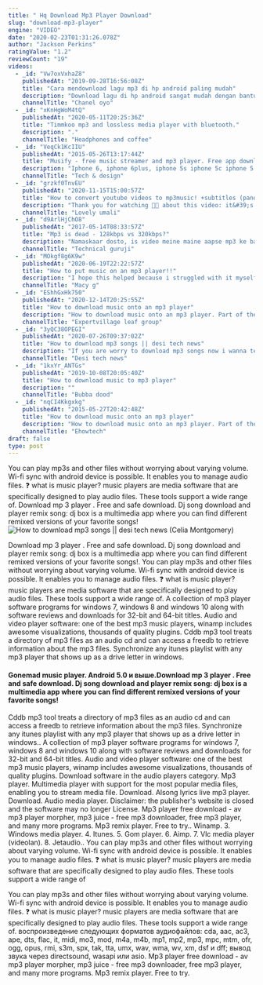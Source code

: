 ```yaml
---
title: " Hq Download Mp3 Player Download"
slug: "download-mp3-player"
engine: "VIDEO"
date: "2020-02-23T01:31:26.078Z"
author: "Jackson Perkins"
ratingValue: "1.2"
reviewCount: "19"
videos:
  - _id: "Vw7oxVxhaZ8"
    publishedAt: "2019-09-28T16:56:08Z"
    title: "Cara mendownload lagu mp3 di hp android paling mudah"
    description: "Download lagu di hp android sangat mudah dengan bantuan aplikasi sekali klik langsung tersimpan di penyimpanan file link download"
    channelTitle: "Chanel oyo"
  - _id: "xKnHgWoM4tQ"
    publishedAt: "2020-05-11T20:25:36Z"
    title: "Timmkoo mp3 and lossless media player with bluetooth."
    description: "."
    channelTitle: "Headphones and coffee"
  - _id: "VeqCk1KcIIU"
    publishedAt: "2015-05-26T13:17:44Z"
    title: "Musify - free music streamer and mp3 player. Free app download. How to download iphone ipod ipad"
    description: "Iphone 6, iphone 6plus, iphone 5s iphone 5c iphone 5 iphone 4s, iphone 4 iphone 3gs iphone 3g iphone 6 iphone 6 plus ipad 4 ipad 3 ipad 2 ipad 1 ipad"
    channelTitle: "Tech & design"
  - _id: "grzkf0TnvEU"
    publishedAt: "2020-11-15T15:00:57Z"
    title: "How to convert youtube videos to mp3music! +subtitles (pano magkaroon ng music) |lovely umali"
    description: "Thank you for watching 🧡🥰 about this video: it&#39;s all about on how to convert youtube videos to mp3music you can also use"
    channelTitle: "Lovely umali"
  - _id: "d9ArlHjChO8"
    publishedAt: "2017-05-14T08:33:57Z"
    title: "Mp3 is dead - 128kbps vs 320kbps?"
    description: "Namaskaar dosto, is video meine maine aapse mp3 ke baare mein baat ki hai, mp3 ek aisa audio coding format hai jise hum pichle kaafi saalo se use kar"
    channelTitle: "Technical guruji"
  - _id: "MOkgf8g6K9w"
    publishedAt: "2020-06-19T22:22:57Z"
    title: "How to put music on an mp3 player!!"
    description: "I hope this helped because i struggled with it myself. Please leave a like and subscribe. Thank you!!"
    channelTitle: "Macy g"
  - _id: "EShhGxHk750"
    publishedAt: "2020-12-14T20:25:55Z"
    title: "How to download music onto an mp3 player"
    description: "How to download music onto an mp3 player. Part of the series: e-commerce &amp; finding information online. Downloading music onto an mp3 player, such as an"
    channelTitle: "Expertvillage leaf group"
  - _id: "3yQC38OPEGI"
    publishedAt: "2020-07-26T09:37:02Z"
    title: "How to download mp3 songs || desi tech news"
    description: "If you are worry to download mp3 songs now i wanna tell you how to download free mp3 songs on android? mp3 download. You can download mp3 music"
    channelTitle: "Desi tech news"
  - _id: "1kxYr_ANTGs"
    publishedAt: "2019-10-08T20:05:40Z"
    title: "How to download music to mp3 player"
    description: ""
    channelTitle: "Bubba dood"
  - _id: "nqCI4Kkgxkg"
    publishedAt: "2015-05-27T20:42:48Z"
    title: "How to download music onto an mp3 player"
    description: "How to download music onto an mp3 player. Part of the series: e-commerce &amp; finding information online. Downloading music onto an mp3 player, such as an"
    channelTitle: "Ehowtech"
draft: false
type: post
---
```


You can play mp3s and other files without worrying about varying volume. Wi-fi sync with android device is possible. It enables you to manage audio files. ❓ what is music player? music players are media software that are specifically designed to play audio files. These tools support a wide range of. Download mp 3 player . Free and safe download. Dj song download and player remix song: dj box is a multimedia app where you can find different remixed versions of your favorite songs!
![How to download mp3 songs || desi tech news (Celia Montgomery)](https://i.ytimg.com/vi/3yQC38OPEGI/hqdefault.jpg "How to download mp3 songs || desi tech news (Julia Ballard)")

Download mp 3 player . Free and safe download. Dj song download and player remix song: dj box is a multimedia app where you can find different remixed versions of your favorite songs!. You can play mp3s and other files without worrying about varying volume. Wi-fi sync with android device is possible. It enables you to manage audio files. ❓ what is music player? music players are media software that are specifically designed to play audio files. These tools support a wide range of. A collection of mp3 player software programs for windows 7, windows 8 and windows 10 along with software reviews and downloads for 32-bit and 64-bit titles. Audio and video player software: one of the best mp3 music players, winamp includes awesome visualizations, thousands of quality plugins. Cddb mp3 tool treats a directory of mp3 files as an audio cd and can access a freedb to retrieve information about the mp3 files. Synchronize any itunes playlist with any mp3 player that shows up as a drive letter in windows.
<!--inArticleAds-->

<!--galleryOne-->

#### Gonemad music player. Android 5.0 и выше.Download mp 3 player . Free and safe download. Dj song download and player remix song: dj box is a multimedia app where you can find different remixed versions of your favorite songs!
<!--inArticleAds-->

<!--galleryTwo-->

Cddb mp3 tool treats a directory of mp3 files as an audio cd and can access a freedb to retrieve information about the mp3 files. Synchronize any itunes playlist with any mp3 player that shows up as a drive letter in windows.. A collection of mp3 player software programs for windows 7, windows 8 and windows 10 along with software reviews and downloads for 32-bit and 64-bit titles. Audio and video player software: one of the best mp3 music players, winamp includes awesome visualizations, thousands of quality plugins. Download software in the audio players category. Mp3 player. Multimedia player with support for the most popular media files, enabling you to stream media file. Download. Alsong lyrics live mp3 player. Download. Audio media player. Disclaimer: the publisher&#39;s website is closed and the software may no longer License. Mp3 player free download - av mp3 player morpher, mp3 juice - free mp3 downloader, free mp3 player, and many more programs. Mp3 remix player. Free to try.. Winamp. 3. Windows media player. 4. Itunes. 5. Gom player. 6. Aimp. 7. Vlc media player (videolan). 8. Jetaudio.. You can play mp3s and other files without worrying about varying volume. Wi-fi sync with android device is possible. It enables you to manage audio files. ❓ what is music player? music players are media software that are specifically designed to play audio files. These tools support a wide range of
<!--galleryThree-->

You can play mp3s and other files without worrying about varying volume. Wi-fi sync with android device is possible. It enables you to manage audio files. ❓ what is music player? music players are media software that are specifically designed to play audio files. These tools support a wide range of. воспроизведение следующих форматов аудиофайлов: cda, aac, ac3, ape, dts, flac, it, midi, mo3, mod, m4a, m4b, mp1, mp2, mp3, mpc, mtm, ofr, ogg, opus, rmi, s3m, spx, tak, tta, umx, wav, wma, wv, xm, dsf и dff; вывод звука через directsound, wasapi или asio. Mp3 player free download - av mp3 player morpher, mp3 juice - free mp3 downloader, free mp3 player, and many more programs. Mp3 remix player. Free to try.
